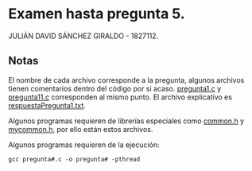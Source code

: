 # Examen hasta pregunta 5.
JULIÁN DAVID SÁNCHEZ GIRALDO - 1827112.
## Notas
El nombre de cada archivo corresponde a la pregunta, algunos archivos tienen comentarios
dentro del código por si acaso.
[pregunta1.c](pregunta1.c) y [pregunta11.c](pregunta11.c) corresponden al mismo punto. El archivo explicativo
es [respuestaPregunta1.txt](respuestaPregunta1.txt).

Algunos programas requieren de librerías especiales
como [common.h](common.h) y [mycommon.h](mycommon.h), por ello están estos archivos.

Algunos programas requieren de la ejecución:
```
gcc pregunta#.c -o pregunta# -pthread
```



